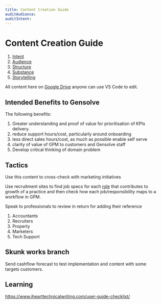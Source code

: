```yaml
---
title: Content Creation Guide
auditAudience:
auditIntent:
---
```


# Content Creation Guide

1. [Intent](./intent/)
2. [Audience](./audience/)
3. [Structure](./content-structure/)
4. [Substance](./substance/)
5. [Storytelling](./storytelling/)

All content here on [Google Drive](https://drive.google.com/drive/u/0/folders/1NrD8g-7Optig8uizemwNgZ1Ndm7-Y-d2) anyone can use VS Code to edit.

## Intended Benefits to Gensolve

The following benefits:

1. Greater understanding and proof of value for prioritisation of KPIs delivery.
2. reduce support hours/cost, particularly around onboarding
3. less direct sales hours/cost, as much as possible enable self serve
4. clarity of value of GPM to customers and Gensolve staff
5. Develop critical thinking of domain problem

## Tactics

Use this content to cross-check with marketing initiatives

Use recruitment sites to find job specs for each [role](../../roles/) that contributes to growth of a practice and then check how each job/responsibility maps to a workflow in GPM.

Speak to professionals to review in return for adding their reference

1. Accountants
2. Recruiters
3. Property
4. Marketers
5. Tech Support

## Skunk works branch

Send cashflow forecast to test implementation and content with some targets customers.

## Learning

https://www.ihearttechnicalwriting.com/user-guide-checklist/
